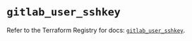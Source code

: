 # `gitlab_user_sshkey`

Refer to the Terraform Registry for docs: [`gitlab_user_sshkey`](https://registry.terraform.io/providers/gitlabhq/gitlab/16.10.0/docs/resources/user_sshkey).
